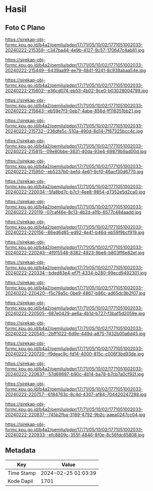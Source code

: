 # Hasil

## Foto C Plano

https://sirekap-obj-formc.kpu.go.id/b4a2/pemilu/pdpr/17/71/05/10/02/1771051002033-20240222-215359--c347ba44-4e9b-4127-9c57-170647c4ab81.jpg

https://sirekap-obj-formc.kpu.go.id/b4a2/pemilu/pdpr/17/71/05/10/02/1771051002033-20240222-215449--6439aa99-ee79-4841-9241-8c938abaa54e.jpg

https://sirekap-obj-formc.kpu.go.id/b4a2/pemilu/pdpr/17/71/05/10/02/1771051002033-20240222-215602--e36cd074-eb53-4b02-9ce0-b03028004799.jpg

https://sirekap-obj-formc.kpu.go.id/b4a2/pemilu/pdpr/17/71/05/10/02/1771051002033-20240222-215643--eb59e7f3-0eb7-4abe-856d-ff116351bb21.jpg

https://sirekap-obj-formc.kpu.go.id/b4a2/pemilu/pdpr/17/71/05/10/02/1771051002033-20240222-215732--236dfe5c-510a-490d-8d14-7f67325bcc4c.jpg

https://sirekap-obj-formc.kpu.go.id/b4a2/pemilu/pdpr/17/71/05/10/02/1771051002033-20240222-215815--09e80bbe-3831-40da-93e4-69879b9ad00d.jpg

https://sirekap-obj-formc.kpu.go.id/b4a2/pemilu/pdpr/17/71/05/10/02/1771051002033-20240222-215950--eb5237b0-befd-4e61-9cf0-46acf30d6770.jpg

https://sirekap-obj-formc.kpu.go.id/b4a2/pemilu/pdpr/17/71/05/10/02/1771051002033-20240222-220034--5fa8bd7c-b7c1-4ee8-9854-d7352e5d2ca0.jpg

https://sirekap-obj-formc.kpu.go.id/b4a2/pemilu/pdpr/17/71/05/10/02/1771051002033-20240222-220119--07caf46e-8c13-4b2d-a1fb-6577c484aadd.jpg

https://sirekap-obj-formc.kpu.go.id/b4a2/pemilu/pdpr/17/71/05/10/02/1771051002033-20240222-220156--86ed6d85-ed92-4e41-b46d-eb59f9bcf919.jpg

https://sirekap-obj-formc.kpu.go.id/b4a2/pemilu/pdpr/17/71/05/10/02/1771051002033-20240222-220243--4f915548-8382-4923-9be6-b803ff6e82ef.jpg

https://sirekap-obj-formc.kpu.go.id/b4a2/pemilu/pdpr/17/71/05/10/02/1771051002033-20240222-220334--bded83e4-ef7f-4334-b280-99ecd9492301.jpg

https://sirekap-obj-formc.kpu.go.id/b4a2/pemilu/pdpr/17/71/05/10/02/1771051002033-20240222-220420--f5c79a5c-0be9-4867-b86c-ad65dc9b2f07.jpg

https://sirekap-obj-formc.kpu.go.id/b4a2/pemilu/pdpr/17/71/05/10/02/1771051002033-20240222-220505--687e0429-ae6a-4b1d-b727-f3baf5d2059e.jpg

https://sirekap-obj-formc.kpu.go.id/b4a2/pemilu/pdpr/17/71/05/10/02/1771051002033-20240222-220545--2bff1022-6d9e-449d-a875-7432b00a6d45.jpg

https://sirekap-obj-formc.kpu.go.id/b4a2/pemilu/pdpr/17/71/05/10/02/1771051002033-20240222-220720--f9deac9c-fd14-4000-815c-c006f3bd93de.jpg

https://sirekap-obj-formc.kpu.go.id/b4a2/pemilu/pdpr/17/71/05/10/02/1771051002033-20240222-220637--57d69697-b90c-4b14-ba78-b7cb7a0cf92f.jpg

https://sirekap-obj-formc.kpu.go.id/b4a2/pemilu/pdpr/17/71/05/10/02/1771051002033-20240222-220757--6184763c-8c4d-4307-af84-704420247288.jpg

https://sirekap-obj-formc.kpu.go.id/b4a2/pemilu/pdpr/17/71/05/10/02/1771051002033-20240222-220837--745b2fba-3189-4792-9b2c-aaea0247cc04.jpg

https://sirekap-obj-formc.kpu.go.id/b4a2/pemilu/pdpr/17/71/05/10/02/1771051002033-20240222-220933--efc8809c-355f-4846-8f0e-8c56fdc65808.jpg


## Metadata

| Key        | Value               |
| ---------- | ------------------- |
| Time Stamp | 2024-02-25 01:03:39 |
| Kode Dapil | 1701                |



